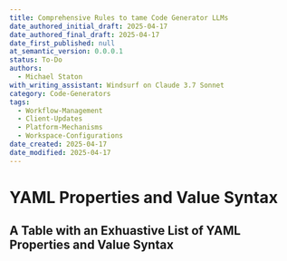 ```yaml
---
title: Comprehensive Rules to tame Code Generator LLMs
date_authored_initial_draft: 2025-04-17
date_authored_final_draft: 2025-04-17
date_first_published: null
at_semantic_version: 0.0.0.1
status: To-Do
authors:
  - Michael Staton
with_writing_assistant: Windsurf on Claude 3.7 Sonnet
category: Code-Generators
tags:
  - Workflow-Management
  - Client-Updates
  - Platform-Mechanisms
  - Workspace-Configurations
date_created: 2025-04-17
date_modified: 2025-04-17
---
```


# YAML Properties and Value Syntax

## A Table with an Exhuastive List of YAML Properties and Value Syntax